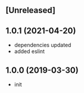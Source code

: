 ## [Unreleased]

## 1.0.1 (2021-04-20)

* dependencies updated
* added eslint

## 1.0.0 (2019-03-30)

* init
